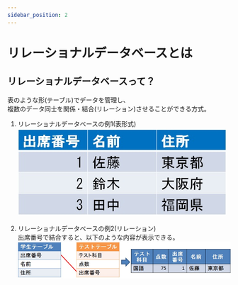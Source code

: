 ```yaml
---
sidebar_position: 2
---
```


# リレーショナルデータベースとは

## リレーショナルデータベースって？
表のような形(テーブル)でデータを管理し、  
複数のデータ同士を関係・結合(リレーション)させることができる方式。


1. リレーショナルデータベースの例1(表形式)  
![example_relationaldb1](./images/example_relationaldb1.jpg)

2. リレーショナルデータベースの例2(リレーション)  
  出席番号で結合すると、以下のような内容が表示できる。  
  ![example_relationaldb2](./images/example_relationaldb2.jpg)
